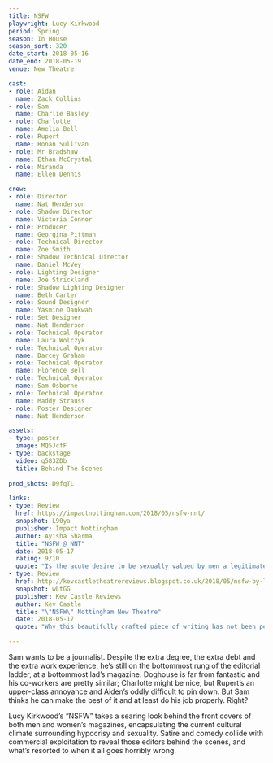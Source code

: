 ```yaml
---
title: NSFW
playwright: Lucy Kirkwood
period: Spring
season: In House
season_sort: 320
date_start: 2018-05-16
date_end: 2018-05-19
venue: New Theatre

cast:
- role: Aidan
  name: Zack Collins
- role: Sam
  name: Charlie Basley
- role: Charlotte
  name: Amelia Bell
- role: Rupert
  name: Ronan Sullivan
- role: Mr Bradshaw
  name: Ethan McCrystal
- role: Miranda
  name: Ellen Dennis

crew:
- role: Director
  name: Nat Henderson
- role: Shadow Director
  name: Victoria Connor
- role: Producer
  name: Georgina Pittman
- role: Technical Director
  name: Zoe Smith
- role: Shadow Technical Director
  name: Daniel McVey
- role: Lighting Designer
  name: Joe Strickland
- role: Shadow Lighting Designer
  name: Beth Carter
- role: Sound Designer
  name: Yasmine Dankwah
- role: Set Designer
  name: Nat Henderson
- role: Technical Operator
  name: Laura Wolczyk
- role: Technical Operator
  name: Darcey Graham
- role: Technical Operator
  name: Florence Bell
- role: Technical Operator
  name: Sam Osborne
- role: Technical Operator
  name: Maddy Strauss
- role: Poster Designer
  name: Nat Henderson

assets:
- type: poster
  image: MQ5JcfF
- type: backstage
  video: q583ZDb
  title: Behind The Scenes
  
prod_shots: D9fqTL

links:
- type: Review
  href: https://impactnottingham.com/2018/05/nsfw-nnt/
  snapshot: L90ya
  publisher: Impact Nottingham
  author: Ayisha Sharma
  title: "NSFW @ NNT"
  date: 2018-05-17
  rating: 9/10
  quote: "Is the acute desire to be sexually valued by men a legitimate one, or just another symptom of the f***d-up world we live in? And even if it's the latter, do we have any right to police the actions of women who want to be on the cover of publications like 'The Doghouse.' It's precisely because NSFW forces us to ask ourselves these questions that it is a must-see production."
- type: Review
  href: http://kevcastletheatrereviews.blogspot.co.uk/2018/05/nsfw-by-lucy-kirkwood-nottingham-new.html
  snapshot: wLtGG
  publisher: Kev Castle Reviews
  author: Kev Castle
  title: "\"NSFW\" Nottingham New Theatre"
  date: 2018-05-17
  quote: "Why this beautifully crafted piece of writing has not been performed more I don't know. The cast have many pages of script each but the fluidity of the script and timing of this cast make this another classy as well as classic NNT production."

---
```


Sam wants to be a journalist. Despite the extra degree, the extra debt and the extra work experience, he’s still on the bottommost rung of the editorial ladder, at a bottommost lad’s magazine. Doghouse is far from fantastic and his co-workers are pretty similar; Charlotte might be nice, but Rupert’s an upper-class annoyance and Aiden’s oddly difficult to pin down. But Sam thinks he can make the best of it and at least do his job properly. Right?

Lucy Kirkwood’s “NSFW” takes a searing look behind the front covers of both men and women’s magazines, encapsulating the current cultural climate surrounding hypocrisy and sexuality. Satire and comedy collide with commercial exploitation to reveal those editors behind the scenes, and what’s resorted to when it all goes horribly wrong.
